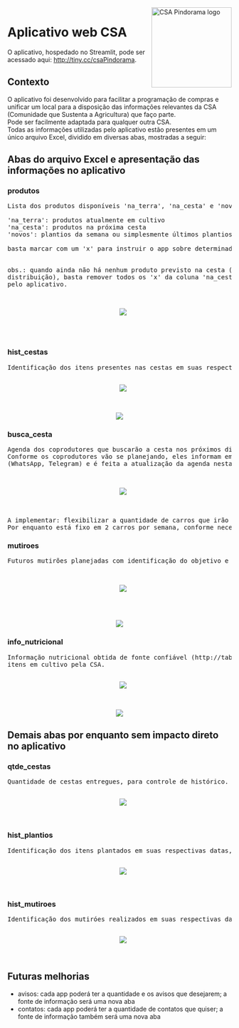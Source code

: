 <img src="/img/csa_logo.png" alt="CSA Pindorama logo" title="CSA" align="right" height="180" class="center"/>

# Aplicativo web CSA
O aplicativo, hospedado no Streamlit, pode ser acessado aqui: http://tiny.cc/csaPindorama.

## Contexto

O aplicativo foi desenvolvido para facilitar a programação de compras e unificar um local para a disposição das informações relevantes da CSA (Comunidade que Sustenta a Agricultura) que faço parte. <br>
Pode ser facilmente adaptada para qualquer outra CSA. <br>
Todas as informações utilizadas pelo aplicativo estão presentes em um único arquivo Excel, dividido em diversas abas, mostradas a seguir:

## Abas do arquivo Excel e apresentação das informações no aplicativo

### produtos
<pre>Lista dos produtos disponíveis 'na_terra', 'na_cesta' e 'novos'. <br>
'na_terra': produtos atualmente em cultivo
'na_cesta': produtos na próxima cesta
'novos': plantios da semana ou simplesmente últimos plantios. <br>
basta marcar com um 'x' para instruir o app sobre determinado item <br>

obs.: quando ainda não há nenhum produto previsto na cesta (por ainda estar longe o dia da 
distribuição), basta remover todos os 'x' da coluna 'na_cesta' que um aviso será emitido 
pelo aplicativo.

<p align="center">
  <img src="/img/produtos.png">
</p>

</pre>

### hist_cestas
<pre>Identificação dos itens presentes nas cestas em suas respectivas datas, para controle de histórico.
<p align="center">
  <img src="/img/hist_cestas.png">
</p>
</pre>

<p align="center">
  <img src="/img/csa1.gif">
</p>

### busca_cesta
<pre>Agenda dos coprodutores que buscarão a cesta nos próximos dias.
Conforme os coprodutores vão se planejando, eles informam em algum canal oficial do grupo 
(WhatsApp, Telegram) e é feita a atualização da agenda nesta aba, adicionando os seus nomes.

<p align="center">
  <img src="/img/busca_cesta.png">
</p>

A implementar: flexibilizar a quantidade de carros que irão buscar os itens. 
Por enquanto está fixo em 2 carros por semana, conforme necessidade atual da CSA Pindorama. 
</pre>

### mutiroes
<pre>Futuros mutirões planejadas com identificação do objetivo e participantes. 

<p align="center">
  <img src="/img/mutiroes.png">
</p>

</pre>

<p align="center">
  <img src="/img/csa2.gif">
</p>

### info_nutricional
<pre>Informação nutricional obtida de fonte confiável (http://tabnut.dis.epm.br/) dos 
itens em cultivo pela CSA. 
<p align="center">
  <img src="/img/info_nutricional.png">
</p>
</pre>

<p align="center">
  <img src="/img/csa3.gif">
</p>


## Demais abas por enquanto sem impacto direto no aplicativo

### qtde_cestas
<pre>Quantidade de cestas entregues, para controle de histórico. 
<p align="center">
  <img src="/img/qtde_cestas.png">
</p>
</pre>


### hist_plantios
<pre>Identificação dos itens plantados em suas respectivas datas, para controle de histórico. 
<p align="center">
  <img src="/img/hist_plantios.png">
</p>
</pre>

### hist_mutiroes
<pre>Identificação dos mutiróes realizados em suas respectivas datas, para controle de histórico. 
<p align="center">
  <img src="/img/hist_mutiroes.png">
</p>
</pre>

## Futuras melhorias
- avisos: cada app poderá ter a quantidade e os avisos que desejarem; a fonte de informação será uma nova aba
- contatos: cada app poderá ter a quantidade de contatos que quiser; a fonte de informação também será uma nova aba
